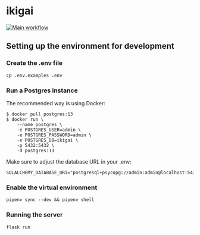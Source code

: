 # ikigai

[![Main workflow](https://github.com/paulnicolet/ikigai/actions/workflows/main.yaml/badge.svg)](https://github.com/paulnicolet/ikigai/actions/workflows/main.yaml)

## Setting up the environment for development

### Create the .env file

```
cp .env.examples .env
```

### Run a Postgres instance

The recommended way is using Docker:

```
$ docker pull postgres:13
$ docker run \
    --name postgres \
    -e POSTGRES_USER=admin \
    -e POSTGRES_PASSWORD=admin \
    -e POSTGRES_DB=ikigai \
    -p 5432:5432 \
    -d postgres:13
```

Make sure to adjust the database URL in your .env:

```
SQLALCHEMY_DATABASE_URI="postgresql+psycopg://admin:admin@localhost:5432/ikigai"
```

### Enable the virtual environment

```
pipenv sync --dev && pipenv shell
```

### Running the server

```
flask run
```

